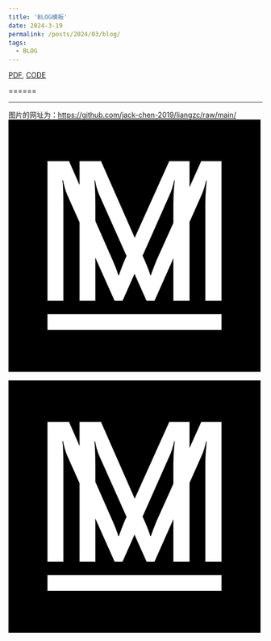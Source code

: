 ```yaml
---
title: 'BLOG模板'
date: 2024-3-19
permalink: /posts/2024/03/blog/
tags:
  - BLOG
---
```

[PDF](jackchen.cloud), [CODE](jackchen.cloud)

======

------
图片的网址为：https://github.com/jack-chen-2019/liangzc/raw/main/
<img src='https://github.com/jack-chen-2019/liangzc/raw/main/images/site-logo.png'>

<img src='https://github.com/jack-chen-2019/liangzc/raw/main/images/site-logo.png'>


